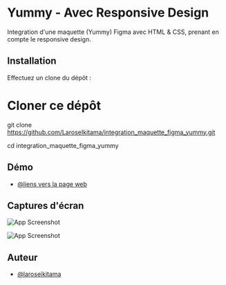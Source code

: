 # Yummy - Avec Responsive Design

Integration d'une maquette (Yummy) Figma avec HTML & CSS, prenant en compte le responsive design.

## Installation

Effectuez un clone du dépôt :

# Cloner ce dépôt
git clone https://github.com/LaroseIkitama/integration_maquette_figma_yummy.git

cd integration_maquette_figma_yummy

## Démo

- [@liens vers la page web](https://laroseikitama.github.io/integration_maquette_figma_twitter/index.html)

## Captures d'écran

![App Screenshot](https://i.imgur.com/ns08jL5.png)

![App Screenshot](https://i.imgur.com/kdklyyo.png)

## Auteur

- [@laroseikitama](https://github.com/LaroseIkitama)
